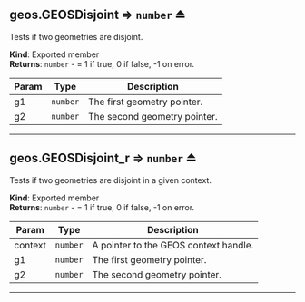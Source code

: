 <a name="exp_module_geos--geos.GEOSDisjoint"></a>

## geos.GEOSDisjoint ⇒ <code>number</code> ⏏
Tests if two geometries are disjoint.

**Kind**: Exported member  
**Returns**: <code>number</code> - = 1 if true, 0 if false, -1 on error.  

| Param | Type | Description |
| --- | --- | --- |
| g1 | <code>number</code> | The first geometry pointer. |
| g2 | <code>number</code> | The second geometry pointer. |


---
<a name="exp_module_geos--geos.GEOSDisjoint_r"></a>

## geos.GEOSDisjoint\_r ⇒ <code>number</code> ⏏
Tests if two geometries are disjoint in a given context.

**Kind**: Exported member  
**Returns**: <code>number</code> - = 1 if true, 0 if false, -1 on error.  

| Param | Type | Description |
| --- | --- | --- |
| context | <code>number</code> | A pointer to the GEOS context handle. |
| g1 | <code>number</code> | The first geometry pointer. |
| g2 | <code>number</code> | The second geometry pointer. |


---
